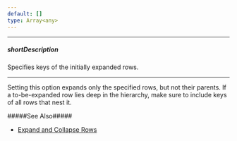 ```yaml
---
default: []
type: Array<any>
---
```

---
##### shortDescription
Specifies keys of the initially expanded rows.

---
Setting this option expands only the specified rows, but not their parents. If a to-be-expanded row lies deep in the hierarchy, make sure to include keys of all rows that nest it.

#####See Also#####
- [Expand and Collapse Rows](/concepts/05%20Widgets/TreeList/60%20Expand%20and%20Collapse%20Rows/20%20API.md '/Documentation/Guide/Widgets/TreeList/Expand_and_Collapse_Rows/#API')